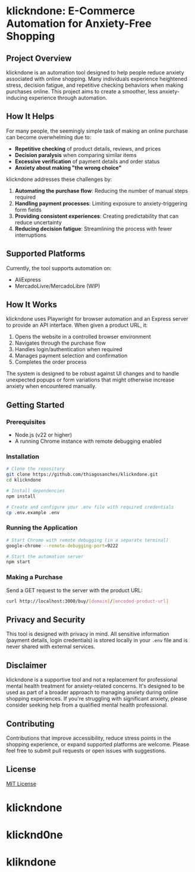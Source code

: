 # klickndone: E-Commerce Automation for Anxiety-Free Shopping

## Project Overview

klickndone is an automation tool designed to help people reduce anxiety associated with online shopping. Many individuals experience heightened stress, decision fatigue, and repetitive checking behaviors when making purchases online. This project aims to create a smoother, less anxiety-inducing experience through automation.

## How It Helps

For many people, the seemingly simple task of making an online purchase can become overwhelming due to:

- **Repetitive checking** of product details, reviews, and prices
- **Decision paralysis** when comparing similar items
- **Excessive verification** of payment details and order status
- **Anxiety about making "the wrong choice"**

klickndone addresses these challenges by:

1. **Automating the purchase flow**: Reducing the number of manual steps required
2. **Handling payment processes**: Limiting exposure to anxiety-triggering form fields
3. **Providing consistent experiences**: Creating predictability that can reduce uncertainty
4. **Reducing decision fatigue**: Streamlining the process with fewer interruptions

## Supported Platforms

Currently, the tool supports automation on:
- AliExpress
- MercadoLivre/MercadoLibre (WIP)

## How It Works

klickndone uses Playwright for browser automation and an Express server to provide an API interface. When given a product URL, it:

1. Opens the website in a controlled browser environment
2. Navigates through the purchase flow
3. Handles login/authentication when required
4. Manages payment selection and confirmation
5. Completes the order process

The system is designed to be robust against UI changes and to handle unexpected popups or form variations that might otherwise increase anxiety when encountered manually.

## Getting Started

### Prerequisites

- Node.js (v22 or higher)
- A running Chrome instance with remote debugging enabled

### Installation

```bash
# Clone the repository
git clone https://github.com/thiagosanches/klickndone.git
cd klickndone

# Install dependencies
npm install

# Create and configure your .env file with required credentials
cp .env.example .env
```

### Running the Application

```bash
# Start Chrome with remote debugging (in a separate terminal)
google-chrome --remote-debugging-port=9222

# Start the automation server
npm start
```

### Making a Purchase

Send a GET request to the server with the product URL:

```bash
curl http://localhost:3000/buy/[domain]/[encoded-product-url]
```

## Privacy and Security

This tool is designed with privacy in mind. All sensitive information (payment details, login credentials) is stored locally in your `.env` file and is never shared with external services.

## Disclaimer

klickndone is a supportive tool and not a replacement for professional mental health treatment for anxiety-related concerns. It's designed to be used as part of a broader approach to managing anxiety during online shopping experiences. If you're struggling with significant anxiety, please consider seeking help from a qualified mental health professional.

## Contributing

Contributions that improve accessibility, reduce stress points in the shopping experience, or expand supported platforms are welcome. Please feel free to submit pull requests or open issues with suggestions.

## License

[MIT License](LICENSE)
# klickndone
# klicknd0ne
# klikndone
